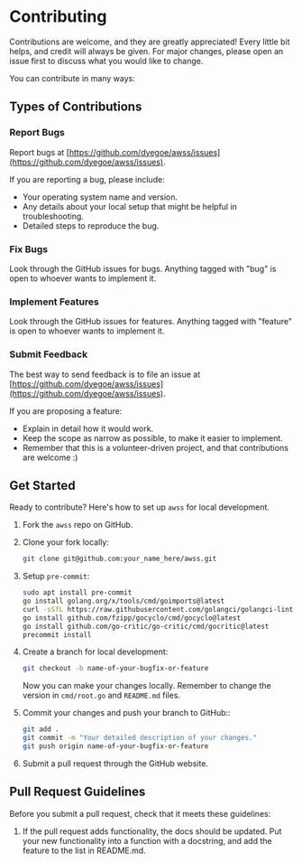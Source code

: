 # Contributing

Contributions are welcome, and they are greatly appreciated! Every little bit helps, and credit will always be given. For major changes, please open an issue first to discuss what you would like to change.

You can contribute in many ways:

## Types of Contributions

### Report Bugs

Report bugs at [https://github.com/dyegoe/awss/issues](https://github.com/dyegoe/awss/issues).

If you are reporting a bug, please include:

* Your operating system name and version.
* Any details about your local setup that might be helpful in troubleshooting.
* Detailed steps to reproduce the bug.

### Fix Bugs

Look through the GitHub issues for bugs. Anything tagged with "bug"
is open to whoever wants to implement it.

### Implement Features

Look through the GitHub issues for features. Anything tagged with "feature"
is open to whoever wants to implement it.

### Submit Feedback

The best way to send feedback is to file an issue at [https://github.com/dyegoe/awss/issues](https://github.com/dyegoe/awss/issues).

If you are proposing a feature:

* Explain in detail how it would work.
* Keep the scope as narrow as possible, to make it easier to implement.
* Remember that this is a volunteer-driven project, and that contributions
  are welcome :)

## Get Started

Ready to contribute? Here's how to set up `awss` for local development.

1. Fork the `awss` repo on GitHub.
2. Clone your fork locally:

    ```bash
    git clone git@github.com:your_name_here/awss.git
    ```

3. Setup `pre-commit`:

    ```bash
    sudo apt install pre-commit
    go install golang.org/x/tools/cmd/goimports@latest
    curl -sSfL https://raw.githubusercontent.com/golangci/golangci-lint/master/install.sh | sh -s -- -b $(go env GOPATH)/bin v1.50.1
    go install github.com/fzipp/gocyclo/cmd/gocyclo@latest
    go install github.com/go-critic/go-critic/cmd/gocritic@latest
    precommit install
    ```

4. Create a branch for local development:

      ```bash
      git checkout -b name-of-your-bugfix-or-feature
      ```

    Now you can make your changes locally. Remember to change the version in `cmd/root.go` and `README.md` files.

5. Commit your changes and push your branch to GitHub::

    ```bash
    git add .
    git commit -m "Your detailed description of your changes."
    git push origin name-of-your-bugfix-or-feature
    ```
  
6. Submit a pull request through the GitHub website.

## Pull Request Guidelines

Before you submit a pull request, check that it meets these guidelines:

1. If the pull request adds functionality, the docs should be updated. Put
   your new functionality into a function with a docstring, and add the
   feature to the list in README.md.
